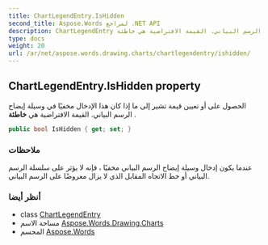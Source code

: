 ```yaml
---
title: ChartLegendEntry.IsHidden
second_title: Aspose.Words لمراجع .NET API
description: ChartLegendEntry ملكية. الحصول على أو تعيين قيمة تشير إلى ما إذا كان هذا الإدخال مخفيًا في وسيلة إيضاح الرسم البياني. القيمة الافتراضية هي خاطئة .
type: docs
weight: 20
url: /ar/net/aspose.words.drawing.charts/chartlegendentry/ishidden/
---
```

## ChartLegendEntry.IsHidden property

الحصول على أو تعيين قيمة تشير إلى ما إذا كان هذا الإدخال مخفيًا في وسيلة إيضاح الرسم البياني. القيمة الافتراضية هي **خاطئة** .

```csharp
public bool IsHidden { get; set; }
```

### ملاحظات

عندما يكون إدخال وسيلة إيضاح الرسم البياني مخفيًا ، فإنه لا يؤثر على سلسلة الرسم البياني أو خط الاتجاه المقابل الذي لا يزال معروضًا على الرسم البياني.

### أنظر أيضا

* class [ChartLegendEntry](../)
* مساحة الاسم [Aspose.Words.Drawing.Charts](../../chartlegendentry/)
* المجسم [Aspose.Words](../../../)


